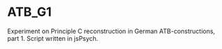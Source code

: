 # ATB_G1
Experiment on Principle C reconstruction in German ATB-constructions, part 1. Script written in jsPsych.

